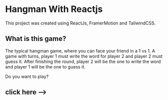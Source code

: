 # Hangman With Reactjs

This project was created using ReactJs, FramerMotion and TailwindCSS.

## What is this game?

The typical hangman game, where you can face your friend in a 1 vs 1. A game with turns, player 1 must write the word for player 2 and player 2 must guess it.
After finishing the round, player 2 will be the one to write the word and player 1 will be the one to guess it.

Do you want to play?
## click here --> 
